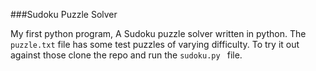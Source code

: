 ###Sudoku Puzzle Solver

My first python program, A Sudoku puzzle solver written in python. The `puzzle.txt` file has some test puzzles of varying difficulty. To try it out against those clone the repo and run the `sudoku.py	` file. 